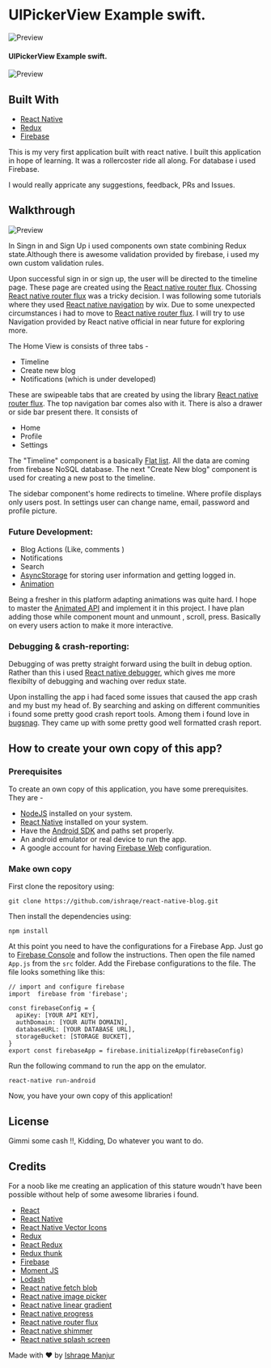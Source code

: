 # UIPickerView Example swift.
![Preview](./src/assets/icon.png)

#### UIPickerView Example swift. 

![Preview](./src/assets/inCollage_20180212_202916674.jpg)

## Built With
 - [React Native](https://facebook.github.io/react-native/)
 - [Redux](https://github.com/reactjs/redux)
 - [Firebase](https://firebase.google.com/)

This is my very first application built with react native. I built this application in hope of learning. It was a rollercoster ride all along. 
For database i used Firebase. 

I would really appricate any suggestions, feedback, PRs and Issues.


## Walkthrough

![Preview](./src/assets/ezgif.com-video-to-gif.gif)

In Singn in and Sign Up i used components own state combining Redux state.Although there is awesome validation provided by  firebase, i used my own custom validation rules. 


Upon successful sign in or sign up, the user will be directed to the timeline page. These page are created using the [React native router flux](https://github.com/aksonov/react-native-router-flux). 
Chossing [React native router flux](https://github.com/aksonov/react-native-router-flux) was a tricky decision. I was following some tutorials where they used [React native navigation](https://github.com/wix/react-native-navigation) by wix. Due to some unexpected circumstances i had to move to [React native router flux](https://github.com/aksonov/react-native-router-flux).
I will try to use Navigation provided by React native official in near future for exploring more. 

The Home View is consists of three tabs -

 - Timeline
 - Create new blog
 - Notifications (which is under developed)

These are swipeable tabs that are created by using the library [React native router flux](https://github.com/aksonov/react-native-router-flux). 
The top navigation bar comes also with it. There is also a drawer or side bar present there.  It consists of

- Home
- Profile
- Settings

The "Timeline" component is a basically [Flat list](https://facebook.github.io/react-native/docs/flatlist.html).  All the data are coming from  firebase NoSQL database. 
The next "Create New blog" component is used for creating a new post to the timeline. 

The sidebar component's home redirects to timeline. Where profile displays only users post.
In settings user can change name, email, password and profile picture. 

### Future Development: 
 - Blog Actions (Like, comments )
 - Notifications 
 - Search
 - [AsyncStorage](https://facebook.github.io/react-native/docs/asyncstorage.html) for storing user information and getting logged in. 
 - [Animation](https://facebook.github.io/react-native/docs/animated.html) 
 
Being a fresher in this platform adapting animations was quite hard. I hope to master the [Animated API](https://facebook.github.io/react-native/docs/animated.html) and implement it in this project. I have plan adding those while component mount and unmount , scroll, press. Basically on every users action to make it more interactive.  

### Debugging & crash-reporting:

Debugging of was pretty straight forward using the built in debug option. Rather than this i used [React native debugger](https://github.com/jhen0409/react-native-debugger), which gives me more flexibilty of debugging and waching over redux state. 

Upon installing the app i had faced some issues that caused the app crash and my bust my head of. By searching and asking on different communities i found some pretty good crash report tools. Among them i found love in [bugsnag](https://www.bugsnag.com/). They came up with some pretty good well formatted crash report. 


## How to create your own copy of this app?
### Prerequisites
To create an own copy of this application, you have some prerequisites. They are -

 - [NodeJS](https://nodejs.org/en/) installed on your system.
 - [React Native](https://facebook.github.io/react-native/) installed on your system.
 - Have the [Android SDK](https://developer.android.com/studio/index.html) and paths set properly. 
 - An android emulator or real device to run the app.
 - A google account for having [Firebase Web](https://firebase.google.com/docs/web/setup) configuration.

### Make own copy
First clone the repository using:

    git clone https://github.com/ishraqe/react-native-blog.git

Then install the dependencies using:

    npm install

At this point you need to have the configurations for a Firebase App. Just go to [Firebase Console](https://firebase.google.com/docs/web/setup) and follow the instructions. Then open the file named `App.js` from the `src` folder. Add the Firebase configurations to the file. The file looks something like this:

    // import and configure firebase
    import  firebase from 'firebase';
    
    const firebaseConfig = {
      apiKey: [YOUR API KEY],
      authDomain: [YOUR AUTH DOMAIN],
      databaseURL: [YOUR DATABASE URL],
      storageBucket: [STORAGE BUCKET],
    }
    export const firebaseApp = firebase.initializeApp(firebaseConfig)

 Run the following command to run the app on the emulator.

    react-native run-android
Now, you have your own copy of this application!


## License
Gimmi some cash !!, Kidding, Do whatever you want to do.


## Credits
For a noob like me creating an application of this stature woudn't have been possible without help of some awesome libraries i found.   

 - [React](https://facebook.github.io/react/)
 - [React Native](https://facebook.github.io/react-native/)
 - [React Native Vector Icons](https://github.com/oblador/react-native-vector-icons)
 - [Redux](https://github.com/reactjs/redux)
 - [React Redux](https://github.com/reactjs/react-redux)
 - [Redux thunk](https://github.com/gaearon/redux-thunk)
 - [Firebase](https://firebase.google.com/)
 - [Moment JS](http://momentjs.com/)
 - [Lodash](https://lodash.com/)
 - [React native fetch blob](https://github.com/wkh237/react-native-fetch-blob)
 - [React native image picker](https://github.com/react-community/react-native-image-picker)
 - [React native linear gradient](https://github.com/react-native-community/react-native-linear-gradient) 
 - [React native progress](https://github.com/oblador/react-native-progress)
 - [React native router flux](https://github.com/aksonov/react-native-router-flux)
 - [React native shimmer](https://github.com/oblador/react-native-shimmer)
 - [React native splash screen](https://github.com/crazycodeboy/react-native-splash-screen)

Made with ♥ by [Ishraqe Manjur](https://twitter.com/ishraqe_manjur)
